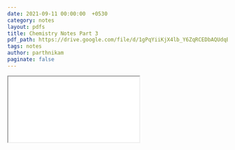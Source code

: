 ```yaml
---
date: 2021-09-11 00:00:00  +0530
category: notes
layout: pdfs
title: Chemistry Notes Part 3
pdf_path: https://drive.google.com/file/d/1gPqYiiKjX4lb_Y6ZqRCEDbAQUdqBV6Wb/preview?usp=sharing
tags: notes
author: parthnikam
paginate: false
---
```


<iframe class="embed-pdf" src="{{ page.pdf_path }}#toolbar=0" seamless="seamless" scrolling="no" style="overflow:hidden"></iframe>
